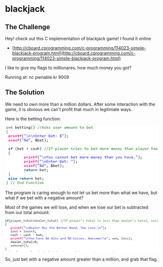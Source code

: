 # blackjack

## The Challenge

Hey! check out this C implementation of blackjack game! I found it online

* [http://cboard.cprogramming.com/c-programming/114023-simple-blackjack-program.html](http://cboard.cprogramming.com/c-programming/114023-simple-blackjack-program.html)

I like to give my flags to millionares. how much money you got?

Running at: nc pwnable.kr 9009

## The Solution

We need to own more than a million dollars. After some interaction with the game, it is obvious we can't profit that much in legitimate ways.

Here is the betting function:

![](../.gitbook/assets/image%20%2840%29.png)

The program is caring enough to not let us bet more than what we have, but what if we bet with a negative amount?

Most of the games we will lose, and when we lose our bet is subtracted from our total amount:

![](../.gitbook/assets/image%20%2839%29.png)

So, just bet with a negative amount greater than a million, and grab that flag.

